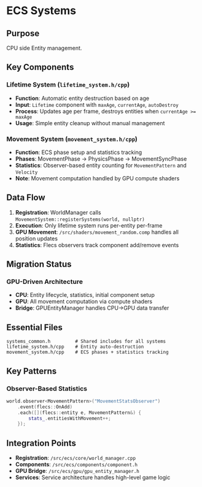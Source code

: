 # ECS Systems

## Purpose
CPU side Entity management.

## Key Components

### Lifetime System (`lifetime_system.h/cpp`)
- **Function**: Automatic entity destruction based on age
- **Input**: `Lifetime` component with `maxAge`, `currentAge`, `autoDestroy`
- **Process**: Updates age per frame, destroys entities when `currentAge >= maxAge`
- **Usage**: Simple entity cleanup without manual management

### Movement System (`movement_system.h/cpp`)
- **Function**: ECS phase setup and statistics tracking
- **Phases**: MovementPhase → PhysicsPhase → MovementSyncPhase
- **Statistics**: Observer-based entity counting for `MovementPattern` and `Velocity`
- **Note**: Movement computation handled by GPU compute shaders

## Data Flow

1. **Registration**: WorldManager calls `MovementSystem::registerSystems(world, nullptr)`
2. **Execution**: Only lifetime system runs per-entity per-frame
3. **GPU Movement**: `/src/shaders/movement_random.comp` handles all position updates
4. **Statistics**: Flecs observers track component add/remove events

## Migration Status

### GPU-Driven Architecture
- **CPU**: Entity lifecycle, statistics, initial component setup
- **GPU**: All movement computation via compute shaders
- **Bridge**: GPUEntityManager handles CPU→GPU data transfer

## Essential Files
```
systems_common.h         # Shared includes for all systems
lifetime_system.h/cpp    # Entity auto-destruction
movement_system.h/cpp    # ECS phases + statistics tracking
```

## Key Patterns

### Observer-Based Statistics
```cpp
world.observer<MovementPattern>("MovementStatsObserver")
    .event(flecs::OnAdd)
    .each([](flecs::entity e, MovementPattern&) {
        stats_.entitiesWithMovement++;
    });
```

## Integration Points
- **Registration**: `/src/ecs/core/world_manager.cpp`
- **Components**: `/src/ecs/components/component.h`
- **GPU Bridge**: `/src/ecs/gpu/gpu_entity_manager.h`
- **Services**: Service architecture handles high-level game logic
